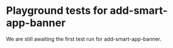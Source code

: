 # Playground tests for add-smart-app-banner
We are still awaiting the first test run for add-smart-app-banner.
